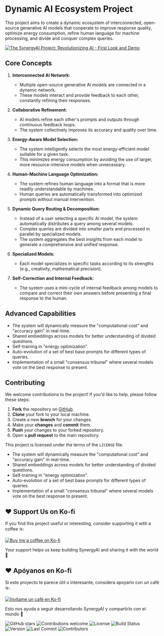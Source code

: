 # Dynamic AI Ecosystem Project

This project aims to create a dynamic ecosystem of interconnected, open-source generative AI models that cooperate to improve response quality, optimize energy consumption, refine human language for machine processing, and divide and conquer complex queries.

[![The SynergyAI Project: Revolutionizing AI - First Look and Demo](https://img.youtube.com/vi/MZiub3PaKWY/maxresdefault.jpg)](https://youtu.be/MZiub3PaKWY)


## Core Concepts

1.  **Interconnected AI Network:**
    *   Multiple open-source generative AI models are connected in a dynamic network.
    *   These models interact and provide feedback to each other, constantly refining their responses.

2.  **Collaborative Refinement:**
    *   AI models refine each other's prompts and outputs through continuous feedback loops.
    *   The system collectively improves its accuracy and quality over time.

3.  **Energy-Aware Model Selection:**
    *   The system intelligently selects the most energy-efficient model suitable for a given task.
    *   This minimizes energy consumption by avoiding the use of larger, more resource-intensive models when unnecessary.

4.  **Human-Machine Language Optimization:**
    *   The system refines human language into a format that is more readily understandable by machines.
    *   Human queries are automatically transformed into optimized prompts without manual intervention.

5.  **Dynamic Query Routing & Decomposition:**
    *   Instead of a user selecting a specific AI model, the system automatically distributes a query among several models.
    *   Complex queries are divided into smaller parts and processed in parallel by specialized models.
    *   The system aggregates the best insights from each model to generate a comprehensive and unified response.

6. **Specialized Models:**
    * Each model specializes in specific tasks according to its strengths (e.g., creativity, mathematical precision).

7. **Self-Correction and Internal Feedback:**
    *   The system uses a mini-cycle of internal feedback among models to compare and correct their own answers before presenting a final response to the human.

## Advanced Capabilities

*   The system will dynamically measure the "computational cost" and "accuracy gain" in real-time.
*   Shared embeddings across models for better understanding of divided questions.
*   Self-training in "energy optimization".
*   Auto-evolution of a set of best base prompts for different types of queries.
*   Implementation of a small "consensus tribunal" where several models vote on the best response to present.

## Contributing

We welcome contributions to the project! If you'd like to help, please follow these steps:

1.  **Fork** the repository on [GitHub](https://github.com/your-username/your-repository).
2.  **Clone** your fork to your local machine.
3.  Create a new **branch** for your changes.
4.  Make your **changes** and **commit** them.
5.  **Push** your changes to your forked repository.
6.  Open a **pull request** to the main repository.

This project is licensed under the terms of the `LICENSE` file.

* The system will dynamically measure the "computational cost" and "accuracy gain" in real-time.
* Shared embeddings across models for better understanding of divided questions.
* Self-training in "energy optimization".
* Auto-evolution of a set of best base prompts for different types of queries.
* Implementation of a small "consensus tribunal" where several models vote on the best response to present.

## ❤️ Support Us on Ko-fi

If you find this project useful or interesting, consider supporting it with a coffee ☕:

[![Buy me a coffee on Ko-fi](https://ko-fi.com/img/githubbutton_sm.svg)](https://ko-fi.com/novaipal)

Your support helps us keep building SynergyAI and sharing it with the world 🚀


## ❤️ Apóyanos en Ko-fi

Si este proyecto te parece útil o interesante, considera apoyarlo con un café ☕:

[![Invítame un café en Ko-fi](https://ko-fi.com/img/githubbutton_sm.svg)](https://ko-fi.com/novaipal)

Esto nos ayuda a seguir desarrollando SynergyAI y compartirlo con el mundo 🚀

![GitHub stars](https://img.shields.io/github/stars/githubmoore/SynergyAI)
![Contributions welcome](https://img.shields.io/badge/contributions-welcome-brightgreen.svg)
![License](https://img.shields.io/github/license/githubmoore/SynergyAI)
![Build Status](https://img.shields.io/github/workflow/status/githubmoore/SynergyAI/CI)
![Version](https://img.shields.io/github/v/release/githubmoore/SynergyAI)
![Last Commit](https://img.shields.io/github/last-commit/githubmoore/SynergyAI)
![Contributors](https://img.shields.io/github/contributors/githubmoore/SynergyAI)


